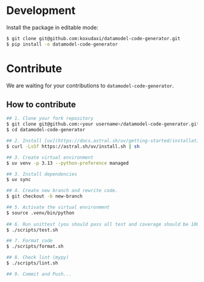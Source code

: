 # Development

Install the package in editable mode:

```sh
$ git clone git@github.com:koxudaxi/datamodel-code-generator.git
$ pip install -e datamodel-code-generator
```

# Contribute

We are waiting for your contributions to `datamodel-code-generator`.

## How to contribute

```bash
## 1. Clone your fork repository
$ git clone git@github.com:<your username>/datamodel-code-generator.git
$ cd datamodel-code-generator

## 2. Install [uv](https://docs.astral.sh/uv/getting-started/installation/)
$ curl -LsSf https://astral.sh/uv/install.sh | sh

## 3. Create virtual environment
$ uv venv -p 3.13 --python-preference managed

## 3. Install dependencies
$ uv sync

## 4. Create new branch and rewrite code.
$ git checkout -b new-branch

## 5. Activate the virtual environment
$ source .venv/bin/python
 
## 6. Run unittest (you should pass all test and coverage should be 100%)
$ ./scripts/test.sh

## 7. Format code
$ ./scripts/format.sh

## 8. Check lint (mypy)
$ ./scripts/lint.sh

## 9. Commit and Push...
```
